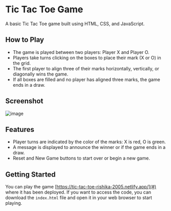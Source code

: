# Tic Tac Toe Game

A basic Tic Tac Toe game built using HTML, CSS, and JavaScript.

## How to Play
- The game is played between two players: Player X and Player O.
- Players take turns clicking on the boxes to place their mark (X or O) in the grid.
- The first player to align three of their marks horizontally, vertically, or diagonally wins the game.
- If all boxes are filled and no player has aligned three marks, the game ends in a draw.

## Screenshot
![image](https://github.com/user-attachments/assets/17e70c55-04db-4630-8012-67a984476766)

## Features
- Player turns are indicated by the color of the marks: X is red, O is green.
- A message is displayed to announce the winner or if the game ends in a draw.
- Reset and New Game buttons to start over or begin a new game.

## Getting Started
You can play the game [https://tic-tac-toe-rishika-2005.netlify.app/](#) where it has been deployed. If you want to access the code, you can download the `index.html` file and open it in your web browser to start playing.
